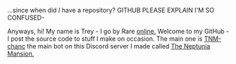 ...since when did *I* have a repository? GITHUB PLEASE EXPLAIN I'M SO CONFUSED-

Anyways, hi! My name is Trey - I go by Rare [online.](https://hey.itzrare.cc) Welcome to my GitHub - I post the source code to stuff I make on occasion. The main one is [TNM-chanc](https://github.com/heyitzrare/tnm-chan) the main bot on this Discord server I made called [The Neptunia Mansion.](https://itzrare.cc/tnm)
